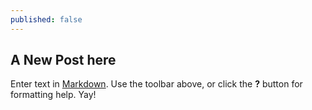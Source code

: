 ```yaml
---
published: false
---
```


## A New Post here

Enter text in [Markdown](http://daringfireball.net/projects/markdown/). Use the toolbar above, or click the **?** button for formatting help. Yay!
